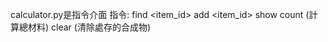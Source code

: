 calculator.py是指令介面
指令:
  find <item_id>
  add <item_id> <count>
  show
  count    (計算總材料)
  clear    (清除處存的合成物)
